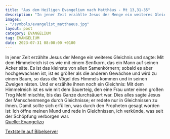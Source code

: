 ```yaml
---
title: "Aus dem Heiligen Evangelium nach Matthäus - Mt 13,31-35"
description: "In jener Zeit erzählte Jesus der Menge ein weiteres Gleichnis und sagte: Mit dem Himmelreich ist es wie mit einem Senfkorn, das ein Mann auf seinen Acker säte. Es ist das kleinste von allen Samenkörnern; sobald es aber hochgewachsen ist, ist es größer als die anderen Gewächse und...."
images:
- "/symbols/evangelist_matthaeus.jpg"
layout: post
category: EVANGELIUM
tag: EVANGELIUM
date: 2023-07-31 08:00:00 +0100
---
```

In jener Zeit erzählte Jesus der Menge ein weiteres Gleichnis und sagte: Mit dem Himmelreich ist es wie mit einem Senfkorn, das ein Mann auf seinen Acker säte.
Es ist das kleinste von allen Samenkörnern; sobald es aber hochgewachsen ist, ist es größer als die anderen Gewächse und wird zu einem Baum, so dass die Vögel des Himmels kommen und in seinen Zweigen nisten.<!--more-->
Und er erzählte ihnen noch ein Gleichnis: Mit dem Himmelreich ist es wie mit dem Sauerteig, den eine Frau unter einen großen Trog Mehl mischte, bis das Ganze durchsäuert war.
Dies alles sagte Jesus der Menschenmenge durch Gleichnisse; er redete nur in Gleichnissen zu ihnen.
Damit sollte sich erfüllen, was durch den Propheten gesagt worden ist: Ich öffne meinen Mund und rede in Gleichnissen, ich verkünde, was seit der Schöpfung verborgen war.<br>
[Quelle: Evangelizo](https://evangeliumtagfuertag.org/DE/gospel)

[Textstelle auf Bibelserver](https://www.bibleserver.com/EU/Matthäus13,31-35)
